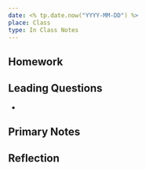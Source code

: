 ```yaml
---
date: <% tp.date.now("YYYY-MM-DD") %>
place: Class
type: In Class Notes
---
```

## Homework

## Leading Questions
- 

## Primary Notes

## Reflection